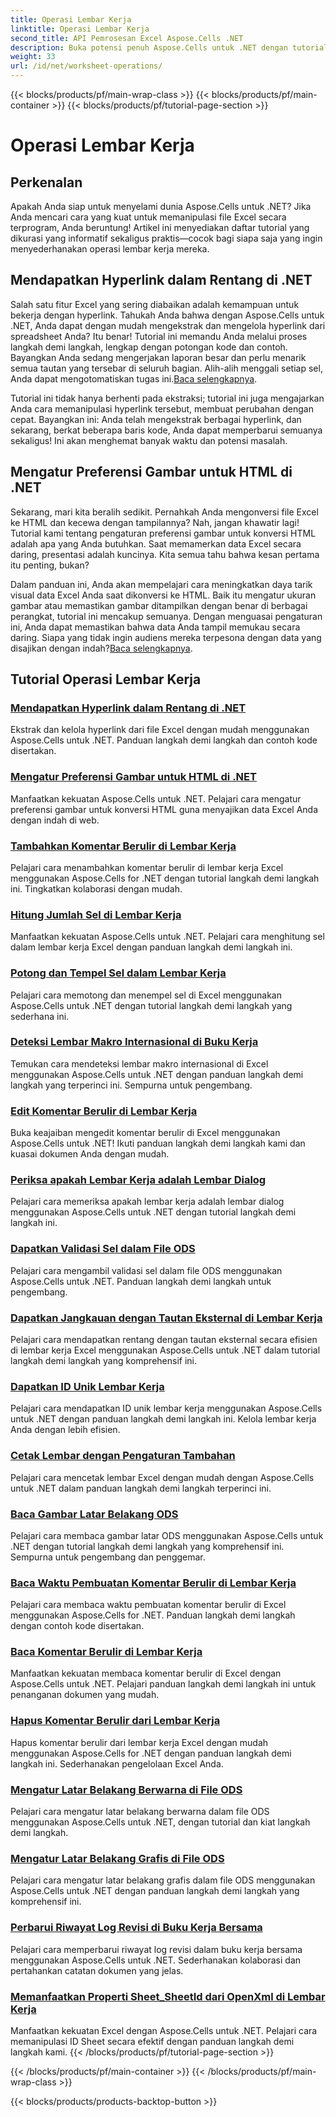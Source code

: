 ```yaml
---
title: Operasi Lembar Kerja
linktitle: Operasi Lembar Kerja
second_title: API Pemrosesan Excel Aspose.Cells .NET
description: Buka potensi penuh Aspose.Cells untuk .NET dengan tutorial praktis ini yang mencakup operasi lembar kerja dan menyempurnakan file Excel Anda.
weight: 33
url: /id/net/worksheet-operations/
---
```


{{< blocks/products/pf/main-wrap-class >}}
{{< blocks/products/pf/main-container >}}
{{< blocks/products/pf/tutorial-page-section >}}

# Operasi Lembar Kerja

## Perkenalan

Apakah Anda siap untuk menyelami dunia Aspose.Cells untuk .NET? Jika Anda mencari cara yang kuat untuk memanipulasi file Excel secara terprogram, Anda beruntung! Artikel ini menyediakan daftar tutorial yang dikurasi yang informatif sekaligus praktis—cocok bagi siapa saja yang ingin menyederhanakan operasi lembar kerja mereka.

## Mendapatkan Hyperlink dalam Rentang di .NET

 Salah satu fitur Excel yang sering diabaikan adalah kemampuan untuk bekerja dengan hyperlink. Tahukah Anda bahwa dengan Aspose.Cells untuk .NET, Anda dapat dengan mudah mengekstrak dan mengelola hyperlink dari spreadsheet Anda? Itu benar! Tutorial ini memandu Anda melalui proses langkah demi langkah, lengkap dengan potongan kode dan contoh. Bayangkan Anda sedang mengerjakan laporan besar dan perlu menarik semua tautan yang tersebar di seluruh bagian. Alih-alih menggali setiap sel, Anda dapat mengotomatiskan tugas ini.[Baca selengkapnya](./get-hyperlinks-in-a-range/).

Tutorial ini tidak hanya berhenti pada ekstraksi; tutorial ini juga mengajarkan Anda cara memanipulasi hyperlink tersebut, membuat perubahan dengan cepat. Bayangkan ini: Anda telah mengekstrak berbagai hyperlink, dan sekarang, berkat beberapa baris kode, Anda dapat memperbarui semuanya sekaligus! Ini akan menghemat banyak waktu dan potensi masalah.

## Mengatur Preferensi Gambar untuk HTML di .NET

Sekarang, mari kita beralih sedikit. Pernahkah Anda mengonversi file Excel ke HTML dan kecewa dengan tampilannya? Nah, jangan khawatir lagi! Tutorial kami tentang pengaturan preferensi gambar untuk konversi HTML adalah apa yang Anda butuhkan. Saat memamerkan data Excel secara daring, presentasi adalah kuncinya. Kita semua tahu bahwa kesan pertama itu penting, bukan?

Dalam panduan ini, Anda akan mempelajari cara meningkatkan daya tarik visual data Excel Anda saat dikonversi ke HTML. Baik itu mengatur ukuran gambar atau memastikan gambar ditampilkan dengan benar di berbagai perangkat, tutorial ini mencakup semuanya. Dengan menguasai pengaturan ini, Anda dapat memastikan bahwa data Anda tampil memukau secara daring. Siapa yang tidak ingin audiens mereka terpesona dengan data yang disajikan dengan indah?[Baca selengkapnya](./setting-image-preferences-for-html/).

## Tutorial Operasi Lembar Kerja
### [Mendapatkan Hyperlink dalam Rentang di .NET](./get-hyperlinks-in-a-range/)
Ekstrak dan kelola hyperlink dari file Excel dengan mudah menggunakan Aspose.Cells untuk .NET. Panduan langkah demi langkah dan contoh kode disertakan.
### [Mengatur Preferensi Gambar untuk HTML di .NET](./setting-image-preferences-for-html/)
Manfaatkan kekuatan Aspose.Cells untuk .NET. Pelajari cara mengatur preferensi gambar untuk konversi HTML guna menyajikan data Excel Anda dengan indah di web.
### [Tambahkan Komentar Berulir di Lembar Kerja](./add-threaded-comments/)
Pelajari cara menambahkan komentar berulir di lembar kerja Excel menggunakan Aspose.Cells for .NET dengan tutorial langkah demi langkah ini. Tingkatkan kolaborasi dengan mudah.
### [Hitung Jumlah Sel di Lembar Kerja](./count-cells/)
Manfaatkan kekuatan Aspose.Cells untuk .NET. Pelajari cara menghitung sel dalam lembar kerja Excel dengan panduan langkah demi langkah ini.
### [Potong dan Tempel Sel dalam Lembar Kerja](./cut-and-paste-cells/)
Pelajari cara memotong dan menempel sel di Excel menggunakan Aspose.Cells untuk .NET dengan tutorial langkah demi langkah yang sederhana ini.
### [Deteksi Lembar Makro Internasional di Buku Kerja](./detect-international-macro-sheet/)
Temukan cara mendeteksi lembar makro internasional di Excel menggunakan Aspose.Cells untuk .NET dengan panduan langkah demi langkah yang terperinci ini. Sempurna untuk pengembang.
### [Edit Komentar Berulir di Lembar Kerja](./edit-threaded-comments/)
Buka keajaiban mengedit komentar berulir di Excel menggunakan Aspose.Cells untuk .NET! Ikuti panduan langkah demi langkah kami dan kuasai dokumen Anda dengan mudah.
### [Periksa apakah Lembar Kerja adalah Lembar Dialog](./check-dialog-sheet/)
Pelajari cara memeriksa apakah lembar kerja adalah lembar dialog menggunakan Aspose.Cells untuk .NET dengan tutorial langkah demi langkah ini.
### [Dapatkan Validasi Sel dalam File ODS](./get-cell-validation-ods/)
Pelajari cara mengambil validasi sel dalam file ODS menggunakan Aspose.Cells untuk .NET. Panduan langkah demi langkah untuk pengembang.
### [Dapatkan Jangkauan dengan Tautan Eksternal di Lembar Kerja](./get-range-with-external-links/)
Pelajari cara mendapatkan rentang dengan tautan eksternal secara efisien di lembar kerja Excel menggunakan Aspose.Cells untuk .NET dalam tutorial langkah demi langkah yang komprehensif ini.
### [Dapatkan ID Unik Lembar Kerja](./get-worksheet-id/)
Pelajari cara mendapatkan ID unik lembar kerja menggunakan Aspose.Cells untuk .NET dengan panduan langkah demi langkah ini. Kelola lembar kerja Anda dengan lebih efisien.
### [Cetak Lembar dengan Pengaturan Tambahan](./print-sheet-with-settings/)
Pelajari cara mencetak lembar Excel dengan mudah dengan Aspose.Cells untuk .NET dalam panduan langkah demi langkah terperinci ini.
### [Baca Gambar Latar Belakang ODS](./read-ods-background/)
Pelajari cara membaca gambar latar ODS menggunakan Aspose.Cells untuk .NET dengan tutorial langkah demi langkah yang komprehensif ini. Sempurna untuk pengembang dan penggemar.
### [Baca Waktu Pembuatan Komentar Berulir di Lembar Kerja](./read-threaded-comment-created-time/)
Pelajari cara membaca waktu pembuatan komentar berulir di Excel menggunakan Aspose.Cells for .NET. Panduan langkah demi langkah dengan contoh kode disertakan.
### [Baca Komentar Berulir di Lembar Kerja](./read-threaded-comments/)
Manfaatkan kekuatan membaca komentar berulir di Excel dengan Aspose.Cells untuk .NET. Pelajari panduan langkah demi langkah ini untuk penanganan dokumen yang mudah.
### [Hapus Komentar Berulir dari Lembar Kerja](./remove-threaded-comments/)
Hapus komentar berulir dari lembar kerja Excel dengan mudah menggunakan Aspose.Cells for .NET dengan panduan langkah demi langkah ini. Sederhanakan pengelolaan Excel Anda.
### [Mengatur Latar Belakang Berwarna di File ODS](./set-ods-colored-background/)
Pelajari cara mengatur latar belakang berwarna dalam file ODS menggunakan Aspose.Cells untuk .NET, dengan tutorial dan kiat langkah demi langkah.
### [Mengatur Latar Belakang Grafis di File ODS](./set-ods-graphic-background/)
Pelajari cara mengatur latar belakang grafis dalam file ODS menggunakan Aspose.Cells untuk .NET dengan panduan langkah demi langkah yang komprehensif ini.
### [Perbarui Riwayat Log Revisi di Buku Kerja Bersama](./update-revision-log-history/)
Pelajari cara memperbarui riwayat log revisi dalam buku kerja bersama menggunakan Aspose.Cells untuk .NET. Sederhanakan kolaborasi dan pertahankan catatan dokumen yang jelas.
### [Memanfaatkan Properti Sheet_SheetId dari OpenXml di Lembar Kerja](./utilize-sheet-sheetid-property/)
Manfaatkan kekuatan Excel dengan Aspose.Cells untuk .NET. Pelajari cara memanipulasi ID Sheet secara efektif dengan panduan langkah demi langkah kami.
{{< /blocks/products/pf/tutorial-page-section >}}

{{< /blocks/products/pf/main-container >}}
{{< /blocks/products/pf/main-wrap-class >}}

{{< blocks/products/products-backtop-button >}}
